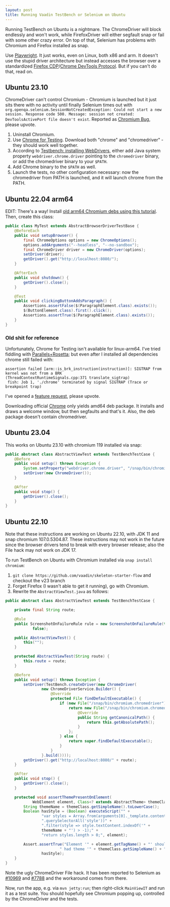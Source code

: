 ```yaml
---
layout: post
title: Running Vaadin TestBench or Selenium on Ubuntu
---
```


Running TestBench on Ubuntu is a nightmare. The ChromeDriver will block endlessly and won't work,
while FirefoxDriver will either segfault snap or fail with some other crazy error. On top of that,
Selenium has problems with Chromium and Firefox installed as snap.

Use [Playwright](https://playwright.dev/). It just works, even on Linux, both x86 and arm. It doesn't use the stupid driver architecture
but instead accesses the browser over a standardized [Firefox CDP](https://firefox-source-docs.mozilla.org/remote/cdp/)/[Chrome DevTools Protocol](https://chromedevtools.github.io/devtools-protocol/). But if you can't
do that, read on.

## Ubuntu 23.10

ChromeDriver can't control Chromium - Chromium is launched but it just sits there with no
activity until finally Selenium times out with `org.openqa.selenium.SessionNotCreatedException: Could not start a new session. Response code 500. Message: session not created: DevToolsActivePort file doesn't exist`.
Reported as [Chromium Bug](https://issues.chromium.org/issues/335373503), please upvote.

1. Uninstall Chromium.
2. Use [Chrome for Testing](https://googlechromelabs.github.io/chrome-for-testing/#stable). Download both "chrome" and "chromedriver" - they should work well together.
3. According to [Testbench: installing WebDrivers](https://vaadin.com/docs/latest/testing/end-to-end/installing-webdrivers),
   either add Java system property `webdriver.chrome.driver` pointing to the `chromedriver` binary, or add the chromedriver binary to your `$PATH`.
4. Add Chrome binary to the `$PATH` as well.
5. Launch the tests, no other configuration necessary: now the chromedriver from PATH is launched, and it will launch chrome from the PATH.

## Ubuntu 22.04 arm64

EDIT: There's a way! Install [old arm64 Chromium debs using this tutorial](https://stackoverflow.com/questions/76857893/is-there-a-known-working-configuration-for-using-selenium-on-linux-arm64).
Then, create this class:

```java
public class MyTest extends AbstractBrowserDriverTestBase {
    @BeforeEach
    public void setupBrowser() {
        final ChromeOptions options = new ChromeOptions();
        options.addArguments("--headless", "--no-sandbox");
        final ChromeDriver driver = new ChromeDriver(options);
        setDriver(driver);
        getDriver().get("http://localhost:8080/");
    }

    @AfterEach
    public void shutdown() {
        getDriver().close();
    }

    @Test
    public void clickingButtonAddsParagraph() {
        Assertions.assertFalse($(ParagraphElement.class).exists());
        $(ButtonElement.class).first().click();
        Assertions.assertTrue($(ParagraphElement.class).exists());
    }
}
```

### Old shit for reference

Unfortunately, Chrome for Testing isn't available for linux-arm64. I've tried fiddling with [Parallels+Rosetta](https://kb.parallels.com/129871);
but even after I installed all dependencies chrome still failed with:
```
assertion failed [arm::is_brk_instruction(instruction)]: SIGTRAP from kernel was not from a BRK
(ThreadContextRuntimeSignals.cpp:371 translate_sigtrap)
 fish: Job 1, './chrome' terminated by signal SIGTRAP (Trace or breakpoint trap)
```

I've opened a [feature request](https://issues.chromium.org/issues/335383220), please upvote.

Downloading official [Chrome](https://www.google.com/chrome/) only yields amd64 deb package. It installs and draws a welcome window,
but then segfaults and that's it. Also, the deb package doesn't contain chromedriver.

## Ubuntu 23.04

This works on Ubuntu 23.10 with chromium 119 installed via snap:
```java
public abstract class AbstractViewTest extends TestBenchTestCase {
    @Before
    public void setup() throws Exception {
        System.setProperty("webdriver.chrome.driver", "/snap/bin/chromium.chromedriver");
        setDriver(new ChromeDriver());
    }

    @After
    public void stop() {
        getDriver().close();
    }
}
```

## Ubuntu 22.10

Note that these instructions are working on Ubuntu 22.10, with JDK 11 and snap chromium 107.0.5304.87. These
instructions may not work in the future since the browser drivers tend to break with every browser release;
also the File hack may not work on JDK 17.

To run TestBench on Ubuntu with Chromium installed via `snap install chromium`:

1. `git clone https://github.com/vaadin/skeleton-starter-flow` and checkout the v23 branch
2. Forget Firefox (I wasn't able to get it running), go with Chromium.
3. Rewrite the `AbstractViewTest.java` as follows:

```java
public abstract class AbstractViewTest extends TestBenchTestCase {

    private final String route;

    @Rule
    public ScreenshotOnFailureRule rule = new ScreenshotOnFailureRule(this,
            false);

    public AbstractViewTest() {
        this("");
    }

    protected AbstractViewTest(String route) {
        this.route = route;
    }

    @Before
    public void setup() throws Exception {
        setDriver(TestBench.createDriver(new ChromeDriver(
                new ChromeDriverService.Builder() {
                    @Override
                    protected File findDefaultExecutable() {
                        if (new File("/snap/bin/chromium.chromedriver").exists()) {
                            return new File("/snap/bin/chromium.chromedriver") {
                                @Override
                                public String getCanonicalPath() {
                                    return this.getAbsolutePath();
                                }
                            };
                        } else {
                            return super.findDefaultExecutable();
                        }
                    }
                }.build())));
        getDriver().get("http://localhost:8080/" + route);
    }

    @After
    public void stop() {
        getDriver().close();
    }

    protected void assertThemePresentOnElement(
            WebElement element, Class<? extends AbstractTheme> themeClass) {
        String themeName = themeClass.getSimpleName().toLowerCase();
        Boolean hasStyle = (Boolean) executeScript("" +
                "var styles = Array.from(arguments[0]._template.content" +
                ".querySelectorAll('style'))" +
                ".filter(style => style.textContent.indexOf('" +
                themeName + "') > -1);" +
                "return styles.length > 0;", element);

        Assert.assertTrue("Element '" + element.getTagName() + "' should have" +
                        " had theme '" + themeClass.getSimpleName() + "'.",
                hasStyle);
    }
}
```

Note the ugly ChromeDriver File hack. It has been reported to Selenium as [#10969](https://github.com/SeleniumHQ/selenium/issues/10969)
and [#7788](https://github.com/SeleniumHQ/selenium/issues/7788) and the workaround comes from there.

Now, run the app, e.g. via `mvn jetty:run`; then right-click `MainViewIT` and run it as a test suite.
You should hopefully see Chromium popping up, controlled by the ChromeDriver and the tests.
